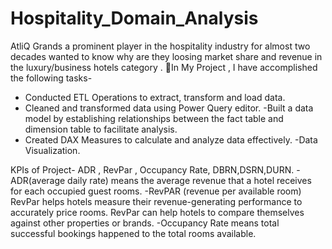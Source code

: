 # Hospitality_Domain_Analysis
AtliQ Grands a prominent player in the hospitality industry for almost two decades wanted to know why are they loosing market share and revenue in the luxury/business hotels category .
📍In My Project , I have accomplished the following tasks-
- Conducted ETL Operations to extract, transform and load data.
- Cleaned and transformed data using Power Query editor.
-Built a data model by establishing relationships between the fact table and dimension table to facilitate analysis.
- Created DAX Measures to calculate and analyze data effectively.
-Data Visualization.

KPIs of Project-
ADR , RevPar , Occupancy Rate, DBRN,DSRN,DURN.
-ADR(average daily rate) means the average revenue that a hotel receives for each occupied guest rooms.
-RevPAR (revenue per available room) RevPar helps hotels measure their revenue-generating performance to accurately price rooms. RevPar can help hotels to compare themselves against other properties or brands.
-Occupancy Rate means total successful bookings happened to the total rooms available.
